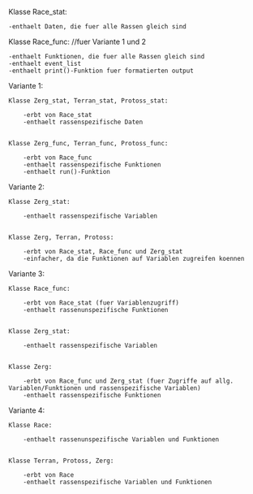 

Klasse Race_stat:

	-enthaelt Daten, die fuer alle Rassen gleich sind


Klasse Race_func: //fuer Variante 1 und 2

	-enthaelt Funktionen, die fuer alle Rassen gleich sind
	-enthaelt event_list
	-enthaelt print()-Funktion fuer formatierten output


Variante 1:


	Klasse Zerg_stat, Terran_stat, Protoss_stat:

		-erbt von Race_stat
		-enthaelt rassenspezifische Daten
	

	Klasse Zerg_func, Terran_func, Protoss_func:

		-erbt von Race_func
		-enthaelt rassenspezifische Funktionen
		-enthaelt run()-Funktion


Variante 2:

	Klasse Zerg_stat:

		-enthaelt rassenspezifische Variablen


	Klasse Zerg, Terran, Protoss:
	
		-erbt von Race_stat, Race_func und Zerg_stat
		-einfacher, da die Funktionen auf Variablen zugreifen koennen


Variante 3:

	Klasse Race_func:

		-erbt von Race_stat (fuer Variablenzugriff)
		-enthaelt rassenunspezifische Funktionen


	Klasse Zerg_stat:

		-enthaelt rassenspezifische Variablen


	Klasse Zerg:

		-erbt von Race_func und Zerg_stat (fuer Zugriffe auf allg. Variablen/Funktionen und rassenspezifische Variablen)
		-enthaelt rassenspezifische Funktionen


Variante 4:
	
	Klasse Race:
		
		-enthaelt rassenunspezifische Variablen und Funktionen


	Klasse Terran, Protoss, Zerg:

		-erbt von Race
		-enthaelt rassenspezifische Variablen und Funktionen

